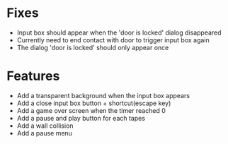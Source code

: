 # Fixes
- Input box should appear when the 'door is locked' dialog disappeared
- Currently need to end contact with door to trigger input box again
- The dialog 'door is locked' should only appear once

# Features
- Add a transparent background when the input box appears
- Add a close input box button + shortcut(escape key)
- Add a game over screen when the timer reached 0
- Add a pause and play button for each tapes
- Add a wall collision
- Add a pause menu
